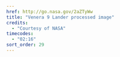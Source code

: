 ```yaml
---
href: http://go.nasa.gov/2aZTyWw
title: "Venera 9 Lander processed image"
credits:
  - "Courtesy of NASA"
timecodes:
  - "02:16"
sort_order: 29
---
```

